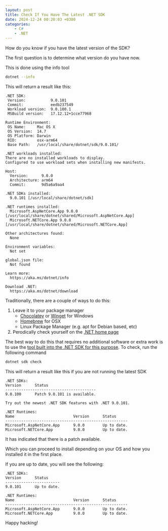 ```yaml
---
layout: post
title: Check If You Have The Latest .NET SDK
date: 2024-12-24 00:20:03 +0300
categories:
    - C#
    - .NET
---
```


How do you know if you have the latest version of the SDK?

The first question is to determine what version do you have now.

This is done using the info tool

```bash
dotnet --info
```

This will return a result like this:

```plaintext
.NET SDK:
 Version:           9.0.101
 Commit:            eedb237549
 Workload version:  9.0.100.1
 MSBuild version:   17.12.12+1cce77968

Runtime Environment:
 OS Name:     Mac OS X
 OS Version:  14.7
 OS Platform: Darwin
 RID:         osx-arm64
 Base Path:   /usr/local/share/dotnet/sdk/9.0.101/

.NET workloads installed:
There are no installed workloads to display.
Configured to use workload sets when installing new manifests.

Host:
  Version:      9.0.0
  Architecture: arm64
  Commit:       9d5a6a9aa4

.NET SDKs installed:
  9.0.101 [/usr/local/share/dotnet/sdk]

.NET runtimes installed:
  Microsoft.AspNetCore.App 9.0.0 [/usr/local/share/dotnet/shared/Microsoft.AspNetCore.App]
  Microsoft.NETCore.App 9.0.0 [/usr/local/share/dotnet/shared/Microsoft.NETCore.App]

Other architectures found:
  None

Environment variables:
  Not set

global.json file:
  Not found

Learn more:
  https://aka.ms/dotnet/info

Download .NET:
  https://aka.ms/dotnet/download
```

Traditionally, there are a couple of ways to do this:

1. Leave it to your package manager
    - [Chocolatey](https://chocolatey.org/) or [Winget](https://learn.microsoft.com/en-us/windows/package-manager/winget/) for Windows
    - [Homebrew](https://brew.sh/) for OSX
    - Linux Package Manager (e.g. apt for Debian based, etc)
2. Perodically check yourself on the [.NET home page](https://dotnet.microsoft.com/en-us/)

The best way to do this that requires no additional software or extra work is to use the [tool built into the .NET SDK for this purpose](https://learn.microsoft.com/en-us/dotnet/core/tools/dotnet-sdk-check). To check, run the following command

```bash
dotnet sdk check
```

This will return a result like this if you are not running the latest SDK

```plaintext
.NET SDKs:
Version      Status                     
----------------------------------------
9.0.100      Patch 9.0.101 is available.

Try out the newest .NET SDK features with .NET 9.0.101.

.NET Runtimes:
Name                          Version      Status     
------------------------------------------------------
Microsoft.AspNetCore.App      9.0.0        Up to date.
Microsoft.NETCore.App         9.0.0        Up to date.
```

It has indicated that there is a patch available.

Which you can proceed to install depending on your OS and how you installed it in the first place.

If you are up to date, you will see the following:

```plaintext
.NET SDKs:
Version      Status     
------------------------
9.0.101      Up to date.

.NET Runtimes:
Name                          Version      Status     
------------------------------------------------------
Microsoft.AspNetCore.App      9.0.0        Up to date.
Microsoft.NETCore.App         9.0.0        Up to date.
```

Happy hacking!